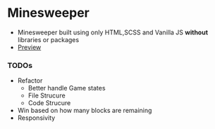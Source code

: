 # Minesweeper

- Minesweeper built using only HTML,SCSS and Vanilla JS **without** libraries or packages
- [Preview](https://bushenzie.github.io/minesweeper/)

### TODOs

- Refactor
  - Better handle Game states
  - File Strucure
  - Code Strucure
- Win based on how many blocks are remaining
- Responsivity